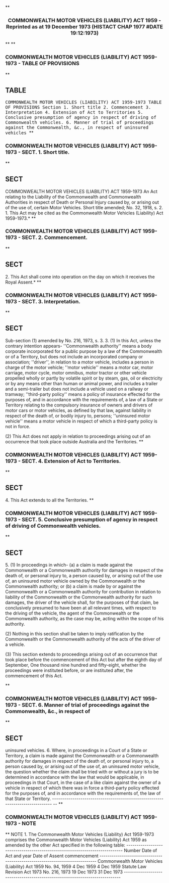 **<b>

### <center><name>COMMONWEALTH MOTOR VEHICLES (LIABILITY) ACT 1959 - Reprinted as at 19 December 1973 (HISTACT CHAP 1977 #DATE 19:12:1973) </name></center>
</b>** 
**<b>

### <name>COMMONWEALTH MOTOR VEHICLES (LIABILITY) ACT 1959-1973 - TABLE OF PROVISIONS </name>
</b>** 

## TABLE
<tables> <tt><lf> <lf>            COMMONWEALTH  MOTOR  VEHICLES  (LIABILITY) ACT  1959-1973<lf> <lf>                              TABLE  OF  PROVISIONS<lf> Section<lf>   1\.        Short title<lf>   2\.        Commencement<lf>   3\.        Interpretation<lf>   4\.        Extension of Act to Territories<lf>   5\.        Conclusive presumption of agency in respect of driving of<lf>             Commonwealth vehicles.<lf>   6\.        Manner of trial of proceedings against the Commonwealth, &c., in<lf>             respect of uninsured vehicles </lf></lf></lf></lf></lf></lf></lf></lf></lf></lf></lf></lf></lf></tt></tables>
**<b>

### <name>COMMONWEALTH MOTOR VEHICLES (LIABILITY) ACT 1959-1973 - SECT. 1\. Short title. </name>
</b>** 

## SECT
<sect> <lf>            COMMONWEALTH  MOTOR  VEHICLES  (LIABILITY) ACT  1959-1973<lf> An Act relating to the Liability of the Commonwealth and Commonwealth Authorities in respect of Death or Personal Injury caused by, or arising out of the use of, certain Motor Vehicles.<lf> Short title amended; No. 32, 1918, s. 2.<lf>   1\. This Act may be cited as the Commonwealth Motor Vehicles (Liability) Act 1959-1973.*<lf> </lf></lf></lf></lf></lf></sect>
**<b>

### <name>COMMONWEALTH MOTOR VEHICLES (LIABILITY) ACT 1959-1973 - SECT. 2\. Commencement. </name>
</b>** 

## SECT
<sect>   2\. This Act shall come into operation on the day on which it receives the Royal Assent.*<lf> </lf></sect>
**<b>

### <name>COMMONWEALTH MOTOR VEHICLES (LIABILITY) ACT 1959-1973 - SECT. 3\. Interpretation. </name>
</b>** 

## SECT
<sect> Sub-section (1) amended by No. 216, 1973, s. 3.<lf>   3\. (1) In this Act, unless the contrary intention appears-<lf> <lf>   ''Commonwealth authority'' means a body corporate incorporated for a public purpose by a law of the Commonwealth or of a Territory, but does not include an incorporated company or association;<lf> <lf>   ''driver'', in relation to a motor vehicle, includes a person in charge of the motor vehicle;<lf> <lf>   ''motor vehicle'' means a motor car, motor carriage, motor cycle, motor omnibus, motor tractor or other vehicle propelled wholly or partly by volatile spirit or by steam, gas, oil or electricity or by any means other than human or animal power, and includes a trailer and a semi-trailer but does not include a vehicle used on a railway or tramway;<lf> <lf>   ''third-party policy'' means a policy of insurance effected for the purposes of, and in accordance with the requirements of, a law of a State or Territory relating to the compulsory insurance of owners and drivers of motor cars or motor vehicles, as defined by that law, against liability in respect of the death of, or bodily injury to, persons;<lf> <lf>   ''uninsured motor vehicle'' means a motor vehicle in respect of which a third-party policy is not in force.<lf> 

  (2) This Act does not apply in relation to proceedings arising out of an occurrence that took place outside Australia and the Territories.<lf> </lf>
</lf></lf></lf></lf></lf></lf></lf></lf></lf></lf></lf></lf></sect>
**<b>

### <name>COMMONWEALTH MOTOR VEHICLES (LIABILITY) ACT 1959-1973 - SECT. 4\. Extension of Act to Territories. </name>
</b>** 

## SECT
<sect>   4\. This Act extends to all the Territories.<lf> </lf></sect>
**<b>

### <name>COMMONWEALTH MOTOR VEHICLES (LIABILITY) ACT 1959-1973 - SECT. 5\. Conclusive presumption of agency in respect of driving of Commonwealth vehicles. </name>
</b>** 

## SECT
<sect> <lf> <lf>   5\. (1) In proceedings in which-<lf> <lf>   (a)  a claim is made against the Commonwealth or a Commonwealth authority for damages in respect of the death of, or personal injury to, a person caused by, or arising out of the use of, an uninsured motor vehicle owned by the Commonwealth or the Commonwealth authority; or<lf> <lf>   (b)  a claim is made by or against the Commonwealth or a Commonwealth authority for contribution in relation to liability of the Commonwealth or the Commonwealth authority for such damages,<lf> the driver of the vehicle shall, for the purposes of that claim, be conclusively presumed to have been at all relevant times, with respect to the driving of the vehicle, the agent of the Commonwealth or the Commonwealth authority, as the case may be, acting within the scope of his authority.<lf> 

  (2) Nothing in this section shall be taken to imply ratification by the Commonwealth or the Commonwealth authority of the acts of the driver of a vehicle.<lf> <p>  (3) This section extends to proceedings arising out of an occurrence that took place before the commencement of this Act but after the eighth day of September, One thousand nine hundred and fifty-eight, whether the proceedings were instituted before, or are instituted after, the commencement of this Act.<lf> </lf></p></lf>
</lf></lf></lf></lf></lf></lf></lf></lf></sect>
**<b>

### <name>COMMONWEALTH MOTOR VEHICLES (LIABILITY) ACT 1959-1973 - SECT. 6\. Manner of trial of proceedings against the Commonwealth, &c., in respect of </name>
</b>** 

## SECT
<sect> uninsured vehicles.<lf>   6\. Where, in proceedings in a Court of a State or Territory, a claim is made against the Commonwealth or a Commonwealth authority for damages in respect of the death of, or personal injury to, a person caused by, or arising out of the use of, an uninsured motor vehicle, the question whether the claim shall be tried with or without a jury is to be determined in accordance with the law that would be applicable, in proceedings in that Court, in the case of a like claim against the owner of a vehicle in respect of which there was in force a third-party policy effected for the purposes of, and in accordance with the requirements of, the law of that State or Territory.<lf> ------------------------------------------------------------------------------ -- <lf> </lf></lf></lf></sect>
**<b>

### <name>COMMONWEALTH MOTOR VEHICLES (LIABILITY) ACT 1959-1973 - NOTE </name>
</b>** <lf>                                       NOTE<lf> 1\.  The Commonwealth Motor Vehicles (Liability) Act 1959-1973 comprises the Commonwealth Motor Vehicles (Liability) Act 1959 as amended by the other Act specified in the following table:<lf> ---------------------------------------------------------------------------- <lf> <lf>                                 Number                       Date of<lf>     Act                         and year        Date of<lf>                                                 Assent       commencement<lf> ---------------------------------------------------------------------------- <lf> <lf>     Commonwealth Motor<lf>     Vehicles (Liability) Act<lf>     1959                        No. 94, 1959    4 Dec 1959   4 Dec 1959<lf>     Statute Law Revision Act<lf>     1973                        No. 216, 1973   19 Dec 1973  31 Dec 1973<lf> ---------------------------------------------------------------------------- <lf> </lf></lf></lf></lf></lf></lf></lf></lf></lf></lf></lf></lf></lf></lf></lf></lf>

